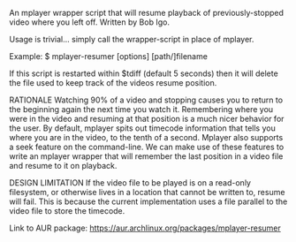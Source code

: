 An mplayer wrapper script that will resume playback of previously-stopped video where you left off. Written by Bob Igo.

Usage is trivial... simply call the wrapper-script in place of mplayer. 

Example:
 $ mplayer-resumer [options] [path/]filename

If this script is restarted within $tdiff (default 5 seconds) then it will delete the file used to keep track of the videos resume position.


RATIONALE
Watching 90% of a video and stopping causes you to return to the beginning again the next time you watch it. Remembering where you were in the video and resuming at that position is a much nicer behavior for the user. By default, mplayer spits out timecode information that tells you where you are in the video, to the tenth of a second. Mplayer also supports a seek feature on the command-line. We can make use of these features to write an mplayer wrapper that will remember the last position in a video file and resume to it on playback.


DESIGN LIMITATION
If the video file to be played is on a read-only filesystem, or otherwise lives in a location that cannot be written to, resume will fail. This is because the current implementation uses a file parallel to the video file to store the timecode.


Link to AUR package: https://aur.archlinux.org/packages/mplayer-resumer
